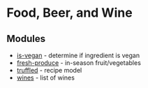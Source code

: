 # Food, Beer, and Wine

## Modules

* [is-vegan](https://github.com/hmontazeri/is-vegan) - determine if ingredient is vegan
* [fresh-produce](https://github.com/blewisio/fresh-produce) - in-season fruit/vegetables
* [truffled](https://github.com/blewisio/truffled) - recipe model
* [wines](https://github.com/blewisio/wines) - list of wines
